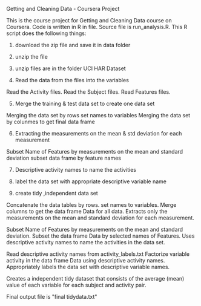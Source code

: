 Getting and Cleaning Data - Coursera Project

This is the course project for Getting and Cleaning Data course on Coursera. Code is written in R in file. Source file is run_analysis.R. This R script does the following things:

1) download the zip file and save it in data folder

2)  unzip the file

3) unzip files are in the folder UCI HAR Dataset

4) Read the data from the files into the variables

Read the Activity files.
Read the Subject files.
Read Features files.

5) Merge the training & test data set to create one data set
 
 Merging the data set by rows
 set names to variables
 Merging the data set by colunmes to get final data frame
 
6) Extracting the measurements on the mean & std deviation for each measurement
 
 Subset Name of Features by measurements on the mean and standard deviation
 subset data frame by feature names

7) Descriptive activity names to name the activities

8) label the data set with appropriate descriptive variable name

9) create tidy ,independent data set

Concatenate the data tables by rows.
set names to variables.
Merge columns to get the data frame Data for all data.
Extracts only the measurements on the mean and standard deviation for each measurement.

Subset Name of Features by measurements on the mean and standard deviation.
Subset the data frame Data by selected names of Features.
Uses descriptive activity names to name the activities in the data set.

Read descriptive activity names from activity_labels.txt
Factorize variable activity in the data frame Data using descriptive activity names.
Appropriately labels the data set with descriptive variable names.

Creates a independent tidy dataset that consists of the average (mean) value of each variable for each subject and activity pair.

Final output file is "final tidydata.txt"
